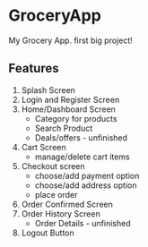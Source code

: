 # GroceryApp
My Grocery App. first big project!

## Features
1. Splash Screen
2. Login and Register Screen
3. Home/Dashboard Screen
    - Category for products
    - Search Product
    - Deals/offers - unfinished
4. Cart Screen
    - manage/delete cart items
5. Checkout screen
    - choose/add payment option
    - choose/add address option
    - place order
6. Order Confirmed Screen
7. Order History Screen
    - Order Details - unfinished
8. Logout Button
